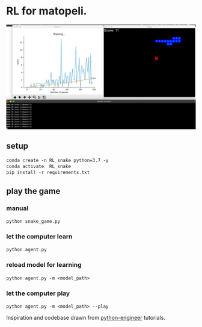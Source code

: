 # RL for matopeli.

![img](/extras/shot.png?raw=true "example")


## setup
```
conda create -n RL_snake python=3.7 -y 
conda activate  RL_snake 
pip install -r requirements.txt
```

## play the game 
### manual
```
python snake_game.py
```

### let the computer learn
```
python agent.py
```

### reload model for learning
```
python agent.py -m <model_path>
```
### let the computer play
```
python agent.py -m <model_path> --play
```

Inspiration and codebase drawn from [python-engineer](https://github.com/python-engineer/snake-ai-pytorch) tutorials.
